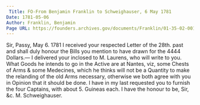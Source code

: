```yaml
---
 Title: FO-From Benjamin Franklin to Schweighauser, 6 May 1781
Date: 1781-05-06
Author: Franklin, Benjamin
Page URL: https://founders.archives.gov/documents/Franklin/01-35-02-0015
---
```


Sir,
Passy, May 6. 1781
I received your respected Letter of the 28th. past and shall duly honour the Bills you mention to have drawn for the 4444 Dollars.—
I delivered your inclosed to M. Laurens, who will write to you. What Goods he intends to go in the Active are at Nantes, viz, some Chests of Arms & some Medecines, which he thinks will not be a Quantity to make the relanding of the old Arms necessary, otherwise we both agree with you in Opinion that it should be done. I have in my last requested you to furnish the four Captains, with about 5. Guineas each.
I have the honour to be, Sir, &c.
M. Schweighauser.

